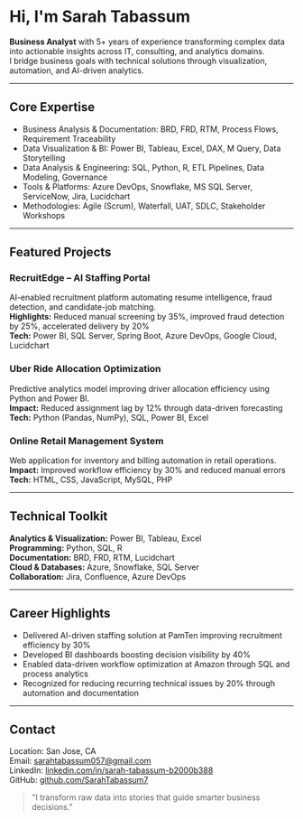 # Hi, I'm Sarah Tabassum

**Business Analyst** with 5+ years of experience transforming complex data into actionable insights across IT, consulting, and analytics domains.  
I bridge business goals with technical solutions through visualization, automation, and AI-driven analytics.

---

## Core Expertise
- Business Analysis & Documentation: BRD, FRD, RTM, Process Flows, Requirement Traceability  
- Data Visualization & BI: Power BI, Tableau, Excel, DAX, M Query, Data Storytelling  
- Data Analysis & Engineering: SQL, Python, R, ETL Pipelines, Data Modeling, Governance  
- Tools & Platforms: Azure DevOps, Snowflake, MS SQL Server, ServiceNow, Jira, Lucidchart  
- Methodologies: Agile (Scrum), Waterfall, UAT, SDLC, Stakeholder Workshops  

---

## Featured Projects

### RecruitEdge – AI Staffing Portal
AI-enabled recruitment platform automating resume intelligence, fraud detection, and candidate-job matching.  
**Highlights:** Reduced manual screening by 35%, improved fraud detection by 25%, accelerated delivery by 20%  
**Tech:** Power BI, SQL Server, Spring Boot, Azure DevOps, Google Cloud, Lucidchart  

### Uber Ride Allocation Optimization
Predictive analytics model improving driver allocation efficiency using Python and Power BI.  
**Impact:** Reduced assignment lag by 12% through data-driven forecasting  
**Tech:** Python (Pandas, NumPy), SQL, Power BI, Excel  

### Online Retail Management System
Web application for inventory and billing automation in retail operations.  
**Impact:** Improved workflow efficiency by 30% and reduced manual errors  
**Tech:** HTML, CSS, JavaScript, MySQL, PHP  

---

## Technical Toolkit

**Analytics & Visualization:** Power BI, Tableau, Excel  
**Programming:** Python, SQL, R  
**Documentation:** BRD, FRD, RTM, Lucidchart  
**Cloud & Databases:** Azure, Snowflake, SQL Server  
**Collaboration:** Jira, Confluence, Azure DevOps  

---

## Career Highlights
- Delivered AI-driven staffing solution at PamTen improving recruitment efficiency by 30%  
- Developed BI dashboards boosting decision visibility by 40%  
- Enabled data-driven workflow optimization at Amazon through SQL and process analytics  
- Recognized for reducing recurring technical issues by 20% through automation and documentation  

---

## Contact
Location: San Jose, CA  
Email: [sarahtabassum057@gmail.com](mailto:sarahtabassum057@gmail.com)  
LinkedIn: [linkedin.com/in/sarah-tabassum-b2000b388](https://www.linkedin.com/in/sarah-tabassum-b2000b388)  
GitHub: [github.com/SarahTabassum7](https://github.com/SarahTabassum7)

> "I transform raw data into stories that guide smarter business decisions."


